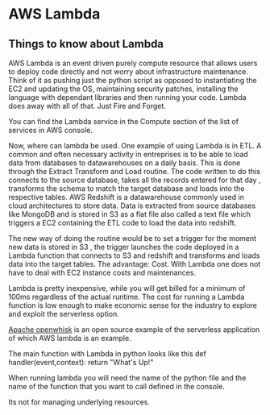 # AWS Lambda
## Things to know about Lambda

AWS Lambda is an event driven purely compute resource that allows users to deploy code directly and not worry about infrastructure maintenance. Think of it as pushing just the python script as opposed to instantiating the EC2 and updating the OS, maintaining security patches, installing the language with dependant libraries and then running your code. Lambda does away with all of that. Just Fire and Forget.

You can find the Lambda service in the Compute section of the list of services in AWS console.

Now, where can lambda be used. One example of using Lambda is in ETL. A common and often necessary activity in entreprises is to be able to load data from databases to datawarehouses on a daily basis. This is done through the Extract Transform and Load routine. The code written to do this connects to the source database, takes all the records entered for that day , transforms the schema to match the target database and loads into the respective tables. AWS Redshift is a datawarehouse commonly used in cloud architectures to store data. Data is extracted from source databases like MongoDB and is stored in S3 as a flat file also called a text file which triggers a EC2 containing the ETL code to load the data into redshift. 

The new way of doing the routine would be to set a trigger for the moment new data is stored in S3 , the trigger launches the code deployed in a Lambda function that connects to S3 and redshift and transforms and loads data into the target tables. The advantage: Cost. With Lambda one does not have to deal with EC2 instance costs and maintenances. 

Lambda is pretty inexpensive, while you will get billed for a minimum of 100ms regardless of the actual runtime. The cost for running a Lambda function is low enough to make economic sense for the industry to explore and exploit the serverless option.

[Apache openwhisk](https://openwhisk.apache.org/)   is an open source example of the serverless application of which AWS lambda is an example.

The main function with Lambda in python looks like this
def handler(event,context):
    return "What's Up!"

When running lambda you will need the name of the python file and the name of the function that you want to call defined in the console. 

Its not for managing underlying resources.